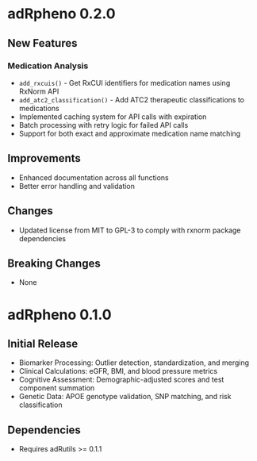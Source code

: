 # adRpheno 0.2.0

## New Features

### Medication Analysis
- `add_rxcuis()` - Get RxCUI identifiers for medication names using RxNorm API
- `add_atc2_classification()` - Add ATC2 therapeutic classifications to medications
- Implemented caching system for API calls with expiration
- Batch processing with retry logic for failed API calls
- Support for both exact and approximate medication name matching

## Improvements
- Enhanced documentation across all functions
- Better error handling and validation

## Changes
- Updated license from MIT to GPL-3 to comply with rxnorm package dependencies

## Breaking Changes
- None 

# adRpheno 0.1.0

## Initial Release
* Biomarker Processing: Outlier detection, standardization, and merging
* Clinical Calculations: eGFR, BMI, and blood pressure metrics
* Cognitive Assessment: Demographic-adjusted scores and test component summation
* Genetic Data: APOE genotype validation, SNP matching, and risk classification

## Dependencies
* Requires adRutils >= 0.1.1
